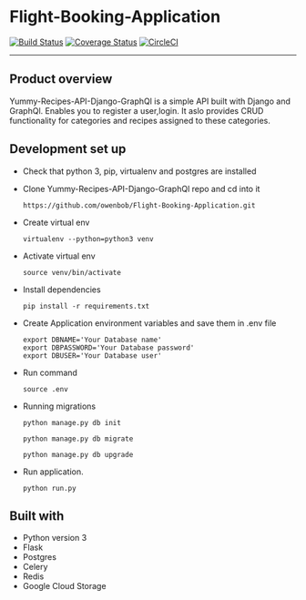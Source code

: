 # Flight-Booking-Application

[![Build Status](https://travis-ci.org/owenbob/Flight-Booking-Application.svg?branch=master)](https://travis-ci.org/owenbob/Flight-Booking-Application) [![Coverage Status](https://coveralls.io/repos/github/owenbob/Flight-Booking-Application/badge.svg?branch=master)](https://coveralls.io/github/owenbob/Flight-Booking-Application?branch=master) [![CircleCI](https://circleci.com/gh/owenbob/Flight-Booking-Application.svg?style=svg)](https://circleci.com/gh/owenbob/Flight-Booking-Application)

---

## Product overview 
 Yummy-Recipes-API-Django-GraphQl is a simple  API built with  Django and GraphQl.  Enables you to register a user,login. It aslo provides CRUD functionality for categories and recipes assigned to these categories. 

## Development set up
- Check that python 3, pip, virtualenv and postgres are installed

- Clone  Yummy-Recipes-API-Django-GraphQl  repo and cd into it
    ```
    https://github.com/owenbob/Flight-Booking-Application.git
    ```
- Create virtual env
    ```
    virtualenv --python=python3 venv
    ```
- Activate virtual env
    ```
    source venv/bin/activate
    ```
- Install dependencies
    ```
    pip install -r requirements.txt
    ```
- Create Application environment variables and save them in .env file
    ```
    export DBNAME='Your Database name'
    export DBPASSWORD='Your Database password'
    export DBUSER='Your Database user'
    ```
- Run command
    ```
    source .env
    ```
- Running migrations

     ```
     python manage.py db init
    ```
     ```
     python manage.py db migrate
    ```
     ```
     python manage.py db upgrade
    ```
- Run application.
    ```
    python run.py
    ```

## Built with 
- Python version  3
- Flask
- Postgres
- Celery
- Redis
- Google Cloud Storage